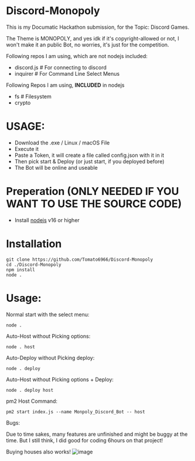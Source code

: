 # Discord-Monopoly
This is my Documatic Hackathon submission, for the Topic: Discord Games.

The Theme is MONOPOLY, and yes idk if it's copyright-allowed or not, I won't make it an public Bot, no worries, it's just for the competition.

Following repos I am using, which are not nodejs included:
- discord.js # For connecting to discord
- inquirer # For Command Line Select Menus

Following Repos I am using, **INCLUDED** in nodejs
- fs # Filesystem
- crypto

# USAGE:
- Download the .exe / Linux / macOS File
- Execute it
- Paste a Token, it will create a file called config.json with it in it 
- Then pick start & Deploy (or just start, if you deployed before)
- The Bot will be online and useable

# Preperation (ONLY NEEDED IF YOU WANT TO USE THE SOURCE CODE)

 - Install [nodejs](https://nodejs.org) v16 or higher
 
# Installation

```
git clone https://github.com/Tomato6966/Discord-Monopoly
cd ./Discord-Monopoly
npm install
node .
```

# Usage:
Normal start with the select menu:
```
node .
```
Auto-Host without Picking options:
```
node . host
```
Auto-Deploy without Picking deploy:
```
node . deploy
```
Auto-Host without Picking options + Deploy:
```
node . deploy host
```

pm2 Host Command:
```
pm2 start index.js --name Monpoly_Discord_Bot -- host
```


Bugs:

Due to time sakes, many features are unfinished and might be buggy at the time.
But I still think, I did good for coding 6hours on that project!

Buying houses also works!
![image](https://user-images.githubusercontent.com/68145571/169716916-86a168b2-a259-4b4b-a9ae-cde0eb4f5de7.png)
